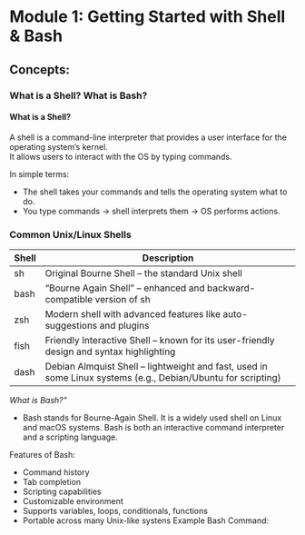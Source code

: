 # Module 1: Getting Started with Shell & Bash

## Concepts:

### What is a Shell? What is Bash?

#### What is a Shell?
A shell is a command-line interpreter that provides a user interface for the operating system’s kernel.  
It allows users to interact with the OS by typing commands.

In simple terms:
- The shell takes your commands and tells the operating system what to do.  
- You type commands → shell interprets them → OS performs actions.  

###  Common Unix/Linux Shells

| Shell | Description |
|-------|--------------|
| sh | Original Bourne Shell – the standard Unix shell |
| bash | “Bourne Again Shell” – enhanced and backward-compatible version of sh |
| zsh | Modern shell with advanced features like auto-suggestions and plugins |
| fish | Friendly Interactive Shell – known for its user-friendly design and syntax highlighting |
| dash | Debian Almquist Shell – lightweight and fast, used in some Linux systems (e.g., Debian/Ubuntu for scripting) |

*What is Bash?"*
- Bash stands for Bourne-Again Shell. It is a widely used shell on Linux and macOS systems. Bash is both an interactive command interpreter and a scripting language.

Features of Bash:
- Command history
- Tab completion
- Scripting capabilities
- Customizable environment
- Supports variables, loops, conditionals, functions
- Portable across many Unix-like systens
  Example Bash Command:
